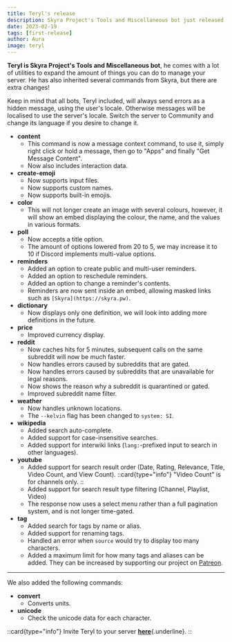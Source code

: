 ```yaml
---
title: Teryl's release
description: Skyra Project's Tools and Miscellaneous bot just released!
date: 2023-02-19
tags: [first-release]
author: Aura
image: teryl
---
```


**Teryl is Skyra Project's Tools and Miscellaneous bot**, he comes with a lot of utilities to expand the amount of things you can do to manage your server. He has also inherited several commands from Skyra, but there are extra changes!

Keep in mind that all bots, Teryl included, will always send errors as a hidden message, using the user's locale. Otherwise messages will be localised to use the server's locale. Switch the server to Community and change its language if you desire to change it.

-   **content**
    -   This command is now a message context command, to use it, simply right click or hold a message, then go to "Apps" and finally "Get Message Content".
    -   Now also includes interaction data.
-   **create-emoji**
    -   Now supports input files.
    -   Now supports custom names.
    -   Now supports built-in emojis.
-   **color**
    -   This will not longer create an image with several colours, however, it will show an embed displaying the colour, the name, and the values in various formats.
-   **poll**
    -   Now accepts a title option.
    -   The amount of options lowered from 20 to 5, we may increase it to 10 if Discord implements multi-value options.
-   **reminders**
    -   Added an option to create public and multi-user reminders.
    -   Added an option to reschedule reminders.
    -   Added an option to change a reminder's contents.
    -   Reminders are now sent inside an embed, allowing masked links such as `[Skyra](https://skyra.pw)`.
-   **dictionary**
    -   Now displays only one definition, we will look into adding more definitions in the future.
-   **price**
    -   Improved currency display.
-   **reddit**
    -   Now caches hits for 5 minutes, subsequent calls on the same subreddit will now be much faster.
    -   Now handles errors caused by subreddits that are gated.
    -   Now handles errors caused by subreddits that are unavailable for legal reasons.
    -   Now shows the reason why a subreddit is quarantined or gated.
    -   Improved subreddit name filter.
-   **weather**
    -   Now handles unknown locations.
    -   The `--kelvin` flag has been changed to `system: SI`.
-   **wikipedia**
    -   Added search auto-complete.
    -   Added support for case-insensitive searches.
    -   Added support for interwiki links (`lang:`-prefixed input to search in other languages).
-   **youtube**
    -   Added support for search result order (Date, Rating, Relevance, Title, Video Count, and View Count).
        ::card{type="info"}
        "Video Count" is for channels only.
        ::
    -   Added support for search result type filtering (Channel, Playlist, Video)
    -   The response now uses a select menu rather than a full pagination system, and is not longer time-gated.
-   **tag**
    -   Added search for tags by name or alias.
    -   Added support for renaming tags.
    -   Handled an error when `source` would try to display too many characters.
    -   Added a maximum limit for how many tags and aliases can be added. They can be increased by supporting our project on [Patreon](https://donate.skyra.pw).

---

We also added the following commands:

-   **convert**
    -   Converts units.
-   **unicode**
    -   Check the unicode data for each character.

::card{type="info"}
Invite Teryl to your server [**here**](https://discord.com/api/oauth2/authorize?client_id=948377583626637343&permissions=1074004032&scope=bot%20applications.commands){.underline}.
::
